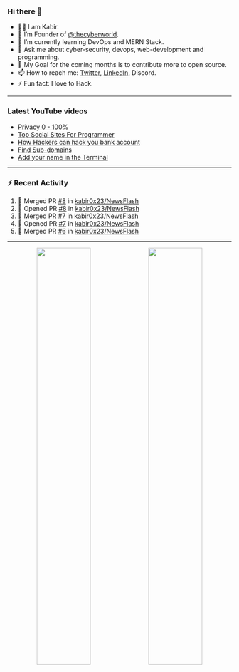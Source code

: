 ### Hi there 👋
- 👨‍💻 I am Kabir.
- 🔭 I’m Founder of [@thecyberworld](https://github.com/thecyberworld).
- 🌱 I’m currently learning DevOps and MERN Stack.
- 💬 Ask me about cyber-security, devops, web-development and programming.
- 🥅 My Goal for the coming months is to contribute more to open source.
- 📫 How to reach me: [Twitter](https://www.twitter.com/kabir0x23), [LinkedIn](https://Linkedin.com/in/kabir0x23/), Discord.
- ⚡ Fun fact: I love to Hack.
 
<!-- --- -->
<!-- ## 🤝 Connect with me:

<a href="https://www.linkedin.com/in/kabir0x23/"><img align="left" src="images/linkedin.png" alt="Kabir | LinkedIn" width="42px"/></a>
<a href="https://twitter.com/kabir0x23"><img align="left" src="images/twitter.png" alt="Kabir | Twitter" width="42px"/></a>
<br />
<br />
 -->

---

### Latest YouTube videos
<!-- YOUTUBE-VIDEOS-LIST:START -->
- [Privacy 0 - 100%](https://www.youtube.com/watch?v=klimIwTRZ4g)
- [Top Social Sites For Programmer](https://www.youtube.com/watch?v=vaFFdqf4jE8)
- [How Hackers can hack you bank account](https://www.youtube.com/watch?v=ub4kcehi9o8)
- [Find Sub-domains](https://www.youtube.com/watch?v=pthWoAV6Hk8)
- [Add your name in the Terminal](https://www.youtube.com/watch?v=pVGW-wuBhhY)
<!-- YOUTUBE-VIDEOS-LIST:END -->

---

### :zap: Recent Activity
<!--START_SECTION:activity-->
1. 🎉 Merged PR [#8](https://github.com/kabir0x23/NewsFlash/pull/8) in [kabir0x23/NewsFlash](https://github.com/kabir0x23/NewsFlash)
2. 💪 Opened PR [#8](https://github.com/kabir0x23/NewsFlash/pull/8) in [kabir0x23/NewsFlash](https://github.com/kabir0x23/NewsFlash)
3. 🎉 Merged PR [#7](https://github.com/kabir0x23/NewsFlash/pull/7) in [kabir0x23/NewsFlash](https://github.com/kabir0x23/NewsFlash)
4. 💪 Opened PR [#7](https://github.com/kabir0x23/NewsFlash/pull/7) in [kabir0x23/NewsFlash](https://github.com/kabir0x23/NewsFlash)
5. 🎉 Merged PR [#6](https://github.com/kabir0x23/NewsFlash/pull/6) in [kabir0x23/NewsFlash](https://github.com/kabir0x23/NewsFlash)
<!--END_SECTION:activity-->

---

<p align="center">
  <img width="49%" src="https://github-readme-stats.vercel.app/api?username=kabir0x23&count_private=true&theme=dark&show_icons=true" />
  <img width="49%" src="https://github-readme-streak-stats.herokuapp.com/?user=kabir0x23&theme=dark&count_private=true" />
</p>

<!-- ---

<p align = "center">
 <img width="99%" src="https://activity-graph.herokuapp.com/graph?username=kabir0x23&theme=xcode">
</p>  
 -->

